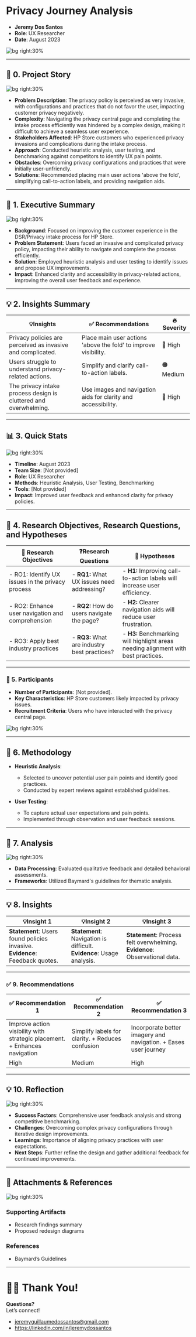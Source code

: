 
# Privacy Journey Analysis

- **Jeremy Dos Santos**
- **Role**: UX Researcher  
- **Date**: August 2023

![bg right:30%](https://via.placeholder.com/300)  

---

## 📖 **0. Project Story**

![bg right:30%](https://via.placeholder.com/300)

- **Problem Description**: The privacy policy is perceived as very invasive, with configurations and practices that do not favor the user, impacting customer privacy negatively.  
- **Complexity**: Navigating the privacy central page and completing the intake process efficiently was hindered by a complex design, making it difficult to achieve a seamless user experience.  
- **Stakeholders Affected**: HP Store customers who experienced privacy invasions and complications during the intake process.  
- **Approach**: Conducted heuristic analysis, user testing, and benchmarking against competitors to identify UX pain points.  
- **Obstacles**: Overcoming privacy configurations and practices that were initially user-unfriendly.  
- **Solutions**: Recommended placing main user actions 'above the fold', simplifying call-to-action labels, and providing navigation aids.  

---

## 💬 **1. Executive Summary**

![bg right:30%](https://via.placeholder.com/300)  

- **Background**: Focused on improving the customer experience in the DSR/Privacy intake process for HP Store.  
- **Problem Statement**: Users faced an invasive and complicated privacy policy, impacting their ability to navigate and complete the process efficiently.  
- **Solution**: Employed heuristic analysis and user testing to identify issues and propose UX improvements.  
- **Impact**: Enhanced clarity and accessibility in privacy-related actions, improving the overall user feedback and experience.  

---

## 💡 **2. Insights Summary**

| 💡**Insights**                                                        | ✅ Recommendations                                                         | 🔥 Severity                  |
| --------------------------------------------------------------------- | ------------------------------------------------------------------------- | ---------------------------- |
| Privacy policies are perceived as invasive and complicated.          | Place main user actions 'above the fold' to improve visibility.           | 🔴 High                      |
| Users struggle to understand privacy-related actions.                | Simplify and clarify call-to-action labels.                               | 🟠 Medium                    |
| The privacy intake process design is cluttered and overwhelming.    | Use images and navigation aids for clarity and accessibility.             | 🔴 High                      |

--- 

## 📊 **3. Quick Stats**

![bg right:30%](https://via.placeholder.com/300)  

- **Timeline**: August 2023  
- **Team Size**: [Not provided]  
- **Role**: UX Researcher  
- **Methods**: Heuristic Analysis, User Testing, Benchmarking  
- **Tools**: [Not provided]  
- **Impact**: Improved user feedback and enhanced clarity for privacy policies.  

---

## 🎯 **4. Research Objectives, Research Questions, and Hypotheses**

| 🎯 **Research Objectives**                       | ❓**Research Questions**                        | 🔎 **Hypotheses**                                                                                                |
| ------------------------------------------------ | ---------------------------------------------- | ---------------------------------------------------------------------------------------------------------------- |
| - RO1: Identify UX issues in the privacy process | - **RQ1:** What UX issues need addressing?     | - **H1:** Improving call-to-action labels will increase user efficiency.                                         |
| - RO2: Enhance user navigation and comprehension | - **RQ2:** How do users navigate the page?     | - **H2:** Clearer navigation aids will reduce user frustration.                                                  |
| - RO3: Apply best industry practices             | - **RQ3:** What are industry best practices?   | - **H3:** Benchmarking will highlight areas needing alignment with best practices.                               |

---

### 👥 5. **Participants**
- **Number of Participants**: [Not provided].  
- **Key Characteristics**: HP Store customers likely impacted by privacy issues.  
- **Recruitment Criteria**: Users who have interacted with the privacy central page.  

![bg right:30%](https://via.placeholder.com/300)  

---

## **🧪 6. Methodology**

- **Heuristic Analysis**:
  - Selected to uncover potential user pain points and identify good practices.
  - Conducted by expert reviews against established guidelines.
  
- **User Testing**:
  - To capture actual user expectations and pain points.
  - Implemented through observation and user feedback sessions.

---

## 🔬 **7. Analysis**

![bg right:30%](https://via.placeholder.com/300)

- **Data Processing**: Evaluated qualitative feedback and detailed behavioral assessments.  
- **Frameworks**: Utilized Baymard's guidelines for thematic analysis.  

---

## 💡 **8. Insights**

| 💡**Insight 1**                                                                   | 💡**Insight 2**                                                           | 💡**Insight 3**                                                         |
| -------------------------------------------------------------------------------- | ------------------------------------------------------------------------- | ----------------------------------------------------------------------- |
| **Statement**: Users found policies invasive. <br> **Evidence**: Feedback quotes.| **Statement**: Navigation is difficult.<br> **Evidence**: Usage analysis.| **Statement**: Process felt overwhelming. <br> **Evidence**: Observational data.|

---

### **✅ 9. Recommendations**

| ✅ **Recommendation 1**                                                     | ✅ **Recommendation 2**                                              | ✅ **Recommendation 3**                                                    |
| ------------------------------------------------------------------------ | ------------------------------------------------------------------ | ------------------------------------------------------------------------- |
| Improve action visibility with strategic placement. + Enhances navigation | Simplify labels for clarity. + Reduces confusion                     | Incorporate better imagery and navigation. + Eases user journey         |
| High                                                                     | Medium                                                               | High                                                                     |

---

## 💡 **10. Reflection**

![bg right:30%](https://via.placeholder.com/300)

- **Success Factors**: Comprehensive user feedback analysis and strong competitive benchmarking.  
- **Challenges**: Overcoming complex privacy configurations through iterative design improvements.  
- **Learnings**: Importance of aligning privacy practices with user expectations.  
- **Next Steps**: Further refine the design and gather additional feedback for continued improvements.  

---

## 📎 **Attachments & References**

![bg right:30%](https://via.placeholder.com/300)

### Supporting Artifacts
- Research findings summary  
- Proposed redesign diagrams  

### References
- Baymard’s Guidelines  

---

# 🙏🏼 Thank You!

**Questions?**  
Let’s connect!  
- jeremyguillaumedossantos@gmail.com
- https://linkedin.com/in/jeremydossantos
